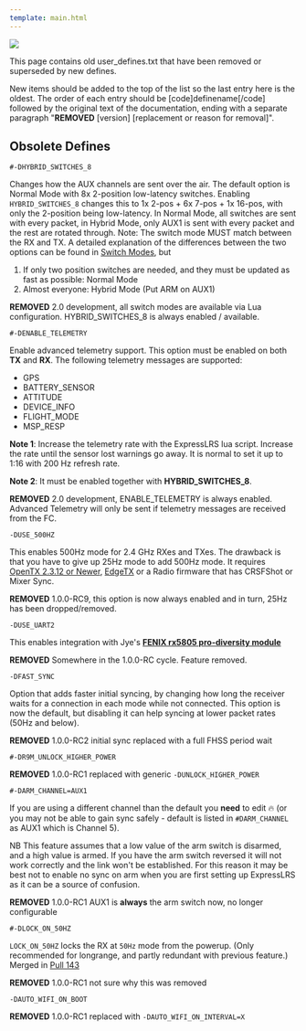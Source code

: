 ```yaml
---
template: main.html
---
```


<img src="https://raw.githubusercontent.com/ExpressLRS/ExpressLRS-Hardware/master/img/software.png">

This page contains old user_defines.txt that have been removed or superseded by new defines.

New items should be added to the top of the list so the last entry here is the oldest. The order of each entry should be [code]definename[/code] followed by the original text of the documentation, ending with a separate paragraph "**REMOVED** [version] [replacement or reason for removal]".

## Obsolete Defines
```
#-DHYBRID_SWITCHES_8
```
Changes how the AUX channels are sent over the air. The default option is Normal Mode with 8x 2-position low-latency switches. Enabling `HYBRID_SWITCHES_8` changes this to 1x 2-pos + 6x 7-pos + 1x 16-pos, with only the 2-position being low-latency. In Normal Mode, all switches are sent with every packet, in Hybrid Mode, only AUX1 is sent with every packet and the rest are rotated through. Note: The switch mode MUST match between the RX and TX. A detailed explanation of the differences between the two options can be found in [Switch Modes](../../software/switch-config/), but
  1. If only two position switches are needed, and they must be updated as fast as possible: Normal Mode
  2. Almost everyone: Hybrid Mode (Put ARM on AUX1)

**REMOVED** 2.0 development, all switch modes are available via Lua configuration. HYBRID_SWITCHES_8 is always enabled / available.

```
#-DENABLE_TELEMETRY
```
Enable advanced telemetry support. This option must be enabled on both **TX** and **RX**. The following telemetry messages are supported:

* GPS
* BATTERY_SENSOR
* ATTITUDE
* DEVICE_INFO
* FLIGHT_MODE
* MSP_RESP

**Note 1**: Increase the telemetry rate with the
ExpressLRS lua script. Increase the rate until the sensor lost
warnings go away. It is normal to set it up to 1:16 with 200 Hz
refresh rate.

**Note 2**: It must be enabled together with **HYBRID_SWITCHES_8**.

**REMOVED** 2.0 development, ENABLE_TELEMETRY is always enabled. Advanced Telemetry will only be sent if telemetry messages are received from the FC.

```
-DUSE_500HZ
```
This enables 500Hz mode for 2.4 GHz RXes and TXes. The drawback is that you have to give up 25Hz mode to add 500Hz mode. It requires [OpenTX 2.3.12 or Newer](https://www.open-tx.org/2021/06/14/opentx-2.3.12), [EdgeTX](https://github.com/EdgeTX/edgetx) or a Radio firmware that has CRSFShot or Mixer Sync. 

**REMOVED** 1.0.0-RC9, this option is now always enabled and in turn, 25Hz has been dropped/removed.

```
-DUSE_UART2
```
This enables integration with Jye's **[FENIX rx5805 pro-diversity module](https://github.com/JyeSmith/FENIX-rx5808-pro-diversity)**

**REMOVED** Somewhere in the 1.0.0-RC cycle. Feature removed.

```
-DFAST_SYNC
```
Option that adds faster initial syncing, by changing how long the receiver waits for a connection in each mode while not connected. This option is now the default, but disabling it can help syncing at lower packet rates (50Hz and below).

**REMOVED** 1.0.0-RC2 initial sync replaced with a full FHSS period wait

````
#-DR9M_UNLOCK_HIGHER_POWER 
````
**REMOVED** 1.0.0-RC1 replaced with generic `-DUNLOCK_HIGHER_POWER`

```
#-DARM_CHANNEL=AUX1
```
If you are using a different channel than the default you **need** to edit 🔥 (or you may not be able to gain sync safely - default is listed in `#DARM_CHANNEL` as AUX1 which is Channel 5).

NB This feature assumes that a low value of the arm switch is disarmed, and a high value is armed. If you have the arm switch reversed it will not work correctly and the link won't be established. For this reason it may be best not to enable no sync on arm when you are first setting up ExpressLRS as it can be a source of confusion.

**REMOVED** 1.0.0-RC1 AUX1 is **always** the arm switch now, no longer configurable

```
#-DLOCK_ON_50HZ
```
`LOCK_ON_50HZ` locks the RX at `50Hz` mode from the powerup. (Only recommended for longrange, and partly redundant with previous feature.) Merged in [Pull 143](https://github.com/AlessandroAU/ExpressLRS/pull/143)

**REMOVED** 1.0.0-RC1 not sure why this was removed

```
-DAUTO_WIFI_ON_BOOT
```
**REMOVED** 1.0.0-RC1 replaced with `-DAUTO_WIFI_ON_INTERVAL=X`

